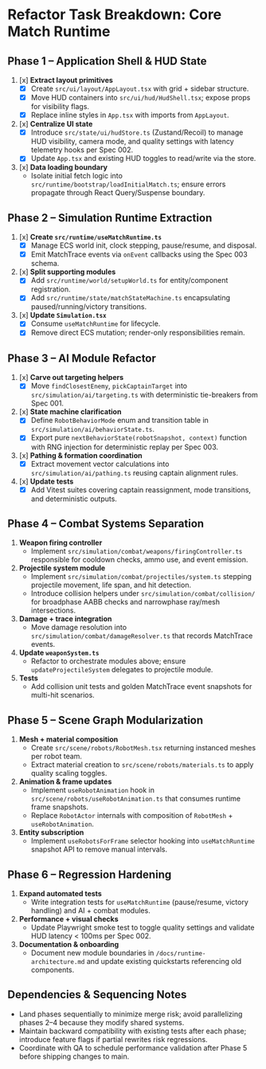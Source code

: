 # Refactor Task Breakdown: Core Match Runtime

## Phase 1 – Application Shell & HUD State
1. [x] **Extract layout primitives**
   - [x] Create `src/ui/layout/AppLayout.tsx` with grid + sidebar structure.
   - [x] Move HUD containers into `src/ui/hud/HudShell.tsx`; expose props for visibility flags.
   - [x] Replace inline styles in `App.tsx` with imports from `AppLayout`.
2. [x] **Centralize UI state**
   - [x] Introduce `src/state/ui/hudStore.ts` (Zustand/Recoil) to manage HUD visibility, camera mode, and quality settings with latency telemetry hooks per Spec 002.
   - [x] Update `App.tsx` and existing HUD toggles to read/write via the store.
3. [x] **Data loading boundary**
   - Isolate initial fetch logic into `src/runtime/bootstrap/loadInitialMatch.ts`; ensure errors propagate through React Query/Suspense boundary.

## Phase 2 – Simulation Runtime Extraction
1. [x] **Create `src/runtime/useMatchRuntime.ts`**
   - [x] Manage ECS world init, clock stepping, pause/resume, and disposal.
   - [x] Emit MatchTrace events via `onEvent` callbacks using the Spec 003 schema.
2. [x] **Split supporting modules**
   - [x] Add `src/runtime/world/setupWorld.ts` for entity/component registration.
   - [x] Add `src/runtime/state/matchStateMachine.ts` encapsulating paused/running/victory transitions.
3. [x] **Update `Simulation.tsx`**
   - [x] Consume `useMatchRuntime` for lifecycle.
   - [x] Remove direct ECS mutation; render-only responsibilities remain.

## Phase 3 – AI Module Refactor
1. [x] **Carve out targeting helpers**
   - [x] Move `findClosestEnemy`, `pickCaptainTarget` into `src/simulation/ai/targeting.ts` with deterministic tie-breakers from Spec 001.
2. [x] **State machine clarification**
   - [x] Define `RobotBehaviorMode` enum and transition table in `src/simulation/ai/behaviorState.ts`.
   - [x] Export pure `nextBehaviorState(robotSnapshot, context)` function with RNG injection for deterministic replay per Spec 003.
3. [x] **Pathing & formation coordination**
   - [x] Extract movement vector calculations into `src/simulation/ai/pathing.ts` reusing captain alignment rules.
4. [x] **Update tests**
   - [x] Add Vitest suites covering captain reassignment, mode transitions, and deterministic outputs.

## Phase 4 – Combat Systems Separation
1. **Weapon firing controller**
   - Implement `src/simulation/combat/weapons/firingController.ts` responsible for cooldown checks, ammo use, and event emission.
2. **Projectile system module**
   - Implement `src/simulation/combat/projectiles/system.ts` stepping projectile movement, life span, and hit detection.
   - Introduce collision helpers under `src/simulation/combat/collision/` for broadphase AABB checks and narrowphase ray/mesh intersections.
3. **Damage + trace integration**
   - Move damage resolution into `src/simulation/combat/damageResolver.ts` that records MatchTrace events.
4. **Update `weaponSystem.ts`**
   - Refactor to orchestrate modules above; ensure `updateProjectileSystem` delegates to projectile module.
5. **Tests**
   - Add collision unit tests and golden MatchTrace event snapshots for multi-hit scenarios.

## Phase 5 – Scene Graph Modularization
1. **Mesh + material composition**
   - Create `src/scene/robots/RobotMesh.tsx` returning instanced meshes per robot team.
   - Extract material creation to `src/scene/robots/materials.ts` to apply quality scaling toggles.
2. **Animation & frame updates**
   - Implement `useRobotAnimation` hook in `src/scene/robots/useRobotAnimation.ts` that consumes runtime frame snapshots.
   - Replace `RobotActor` internals with composition of `RobotMesh` + `useRobotAnimation`.
3. **Entity subscription**
   - Implement `useRobotsForFrame` selector hooking into `useMatchRuntime` snapshot API to remove manual intervals.

## Phase 6 – Regression Hardening
1. **Expand automated tests**
   - Write integration tests for `useMatchRuntime` (pause/resume, victory handling) and AI + combat modules.
2. **Performance + visual checks**
   - Update Playwright smoke test to toggle quality settings and validate HUD latency < 100ms per Spec 002.
3. **Documentation & onboarding**
   - Document new module boundaries in `/docs/runtime-architecture.md` and update existing quickstarts referencing old components.

## Dependencies & Sequencing Notes
- Land phases sequentially to minimize merge risk; avoid parallelizing phases 2–4 because they modify shared systems.
- Maintain backward compatibility with existing tests after each phase; introduce feature flags if partial rewrites risk regressions.
- Coordinate with QA to schedule performance validation after Phase 5 before shipping changes to main.
